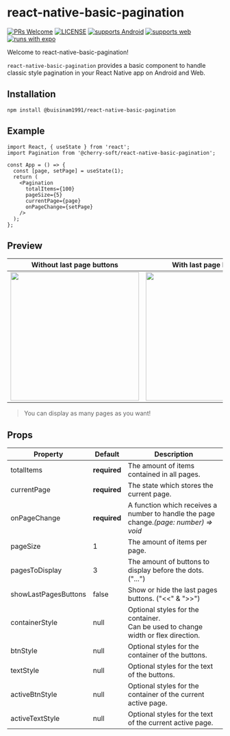 # react-native-basic-pagination

[![PRs Welcome](https://img.shields.io/badge/PRs-welcome-brightgreen.svg?style=flat-square)](CONTRIBUTING.md) [![LICENSE](http://img.shields.io/npm/l/@react-native-seoul/masonry-list.svg?style=flat-square)](https://npmjs.org/package/@react-native-seoul/masonry-list) [![supports Android](https://img.shields.io/badge/Android-4630EB.svg?style=flat-square&logo=ANDROID&labelColor=A4C639&logoColor=fff)](https://play.google.com/store/apps/details?id=host.exp.exponent&referrer=www) [![supports web](https://img.shields.io/badge/web-4630EB.svg?style=flat-square&logo=GOOGLE-CHROME&labelColor=4285F4&logoColor=fff)](https://docs.expo.io/workflow/web/) [![runs with expo](https://img.shields.io/badge/Runs%20with%20Expo-000.svg?style=flat&logo=EXPO&labelColor=ffffff&logoColor=000)](https://github.com/expo/expo)

Welcome to react-native-basic-pagination!

`react-native-basic-pagination` provides a basic component to handle classic style pagination in your React Native app on Android and Web.

## Installation

```
npm install @buisinam1991/react-native-basic-pagination
```

## Example

```tsx
import React, { useState } from 'react';
import Pagination from '@cherry-soft/react-native-basic-pagination';

const App = () => {
  const [page, setPage] = useState(1);
  return (
    <Pagination
      totalItems={100}
      pageSize={5}
      currentPage={page}
      onPageChange={setPage}
    />
  );
};
```

## Preview

| Without last page buttons                                                                                                        |                                                      With last page buttons                                                      |                                                        Display many pages                                                        |
| -------------------------------------------------------------------------------------------------------------------------------- | :------------------------------------------------------------------------------------------------------------------------------: | :------------------------------------------------------------------------------------------------------------------------------: |
| <img src="https://user-images.githubusercontent.com/43481488/206293498-8e0b8b28-7e81-4f4d-8c21-576a857953d1.gif" width=300/> | <img src="https://user-images.githubusercontent.com/43481488/206293605-45584ed4-7a16-4558-b1dc-e461208ea075.gif" width=300/> | <img src="https://user-images.githubusercontent.com/43481488/206293685-33d9fbd8-1604-4c78-81d3-70921ec9ceef.gif" width=300/> |

> You can display as many pages as you want!

## Props

| Property            | Default            | Description                                                                             |
| ------------------- | ------------------ | --------------------------------------------------------------------------------------- |
| totalItems          | **required** | The amount of items contained in all pages.                                             |
| currentPage         | **required** | The state which stores the current page.                                                |
| onPageChange        | **required** | A function which receives a number to handle the page change.*(page: number) => void* |
| pageSize            | 1                  | The amount of items per page.                                                           |
| pagesToDisplay      | 3                  | The amount of buttons to display before the dots. ("...")                               |
| showLastPagesButtons| false              | Show or hide the last pages buttons. ("<<" & ">>")                                      |
| containerStyle      | null               | Optional styles for the container.<br />Can be used to change width or flex direction.  |
| btnStyle            | null               | Optional styles for the container of the buttons.                                       |
| textStyle           | null               | Optional styles for the text of the buttons.                                            |
| activeBtnStyle      | null               | Optional styles for the container of the current active page.                           |
| activeTextStyle     | null               | Optional styles for the text of the current active page.                                |
